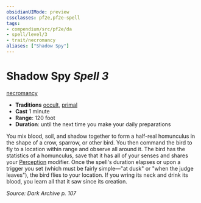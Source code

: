 ```yaml
---
obsidianUIMode: preview
cssclasses: pf2e,pf2e-spell
tags:
- compendium/src/pf2e/da
- spell/level/3
- trait/necromancy
aliases: ["Shadow Spy"]
---
```

# Shadow Spy *Spell 3*   
[necromancy](rules/traits/necromancy.md "Necromancy School Trait")  

- **Traditions** [occult](rules/traits/occult.md "Occult Tradition Trait"), [primal](rules/traits/primal.md "Primal Tradition Trait")
- **Cast** 1 minute 
- **Range**: 120 foot
- **Duration**: until the next time you make your daily preparations

You mix blood, soil, and shadow together to form a half-real homunculus in the shape of a crow, sparrow, or other bird. You then command the bird to fly to a location within range and observe all around it. The bird has the statistics of a homunculus, save that it has all of your senses and shares your [Perception](compendium/skills.md#Perception) modifier. Once the spell's duration elapses or upon a trigger you set (which must be fairly simple—"at dusk" or "when the judge leaves"), the bird flies to your location. If you wring its neck and drink its blood, you learn all that it saw since its creation.

*Source: Dark Archive p. 107*